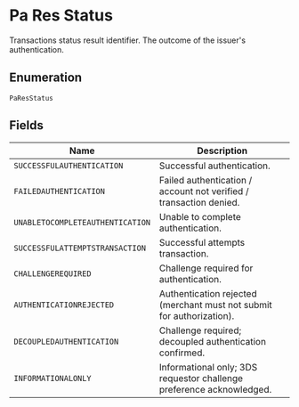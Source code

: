 
# Pa Res Status

Transactions status result identifier. The outcome of the issuer's authentication.

## Enumeration

`PaResStatus`

## Fields

| Name | Description |
|  --- | --- |
| `SUCCESSFULAUTHENTICATION` | Successful authentication. |
| `FAILEDAUTHENTICATION` | Failed authentication / account not verified / transaction denied. |
| `UNABLETOCOMPLETEAUTHENTICATION` | Unable to complete authentication. |
| `SUCCESSFULATTEMPTSTRANSACTION` | Successful attempts transaction. |
| `CHALLENGEREQUIRED` | Challenge required for authentication. |
| `AUTHENTICATIONREJECTED` | Authentication rejected (merchant must not submit for authorization). |
| `DECOUPLEDAUTHENTICATION` | Challenge required; decoupled authentication confirmed. |
| `INFORMATIONALONLY` | Informational only; 3DS requestor challenge preference acknowledged. |


